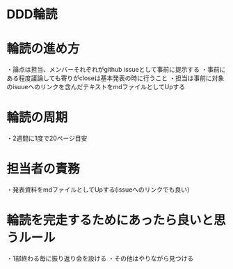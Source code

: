 # DDD輪読
# 輪読の進め方

・論点は担当、メンバーそれぞれがgithub issueとして事前に提示する
・事前にある程度議論しても寄りがcloseは基本発表の時に行うこと
・担当は事前に対象のisuueへのリンクを含んだテキストをmdファイルとしてUpする
# 輪読の周期

・2週間に1度で20ページ目安

# 担当者の責務

・発表資料をmdファイルとしてUpする(issueへのリンクでも良い）
# 輪読を完走するためにあったら良いと思うルール

・1部終わる毎に振り返り会を設ける
・その他はやりながら見つける